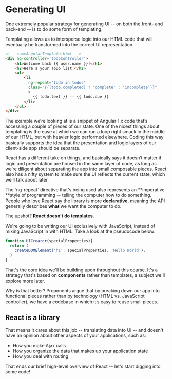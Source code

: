 # Generating UI

One extremely popular strategy for generating UI -- on both the front- and back-end -- is to do some form of templating.

Templating allows us to intersperse logic into our HTML code that will eventually be transformed into the correct UI representation.

```html
<!-- someAngularTemplate.html -->
<div ng-controller='todoController'>
    <h1>Welcome back {{ user.name }}!</h1>
    <h2>Here's your ToDo list:</h2>
    <ul>
        <li 
          ng-repeat="todo in todos" 
          class="{{(todo.completed) ? 'complete' : ‘incomplete’}}"
          >
            {{ todo.text }} -- {{ todo.due }}
        </li>
    </ul>
</div>
```

The example we’re looking at is a snippet of Angular 1.x code that’s accessing a couple of pieces of our state. One of the nicest things about templating is the ease at which we can run a loop right smack in the middle of our HTML, but with heavier logic performed elsewhere. Coding this way basically supports the idea that the presentation and logic layers of our client-side app should be separate.

React has a different take on things, and basically says it doesn’t matter if logic and presentation are housed in the same layer of code, as long as we’re diligent about separating the app into small composable pieces. React also has a nifty system to make sure the UI reflects the current state, which we’ll talk about later.

The \`ng-repeat\` directive that's being used also represents an **imperative **style of programming -- telling the computer how to do something. People who love React say the library is more **declarative**, meaning the API generally describes **what** we want the computer to do.

The upshot? **React doesn't do templates.**

We're going to be writing our UI exclusively with JavaScript, instead of mixing JavaScript in with HTML. Take a look at the pseudocode below:

```js
function UICreator(specialProperties){
  return (
    createDOMElement('h1', specialProperties, 'Hello World');
  )
}
```

That's the core idea we'll be building upon throughout this course. It's a strategy that's based on **components** rather than templates, a subject we'll explore more later.

Why is that better? Proponents argue that by breaking down our app into functional pieces rather than by technology \(HTML vs. JavaScript controller\), we have a codebase in which it’s easy to reuse small pieces.

## React is a library

That means it cares about this job -- translating data into UI -- and doesn't have an opinion about other aspects of your applications, such as:

* How you make Ajax calls
* How you organize the data that makes up your application state
* How you deal with routing

That ends our brief high-level overview of React -- let's start digging into some code!

